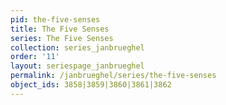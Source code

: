 ```yaml
---
pid: the-five-senses
title: The Five Senses
series: The Five Senses
collection: series_janbrueghel
order: '11'
layout: seriespage_janbrueghel
permalink: /janbrueghel/series/the-five-senses
object_ids: 3858|3859|3860|3861|3862
---
```

